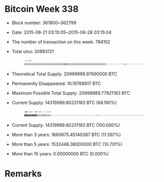 # Bitcoin Week 338

- Block number: 361800~362799

- Date: 2015-06-21 03:15:05~2015-06-28 03:15:04

- The number of transaction on this week: 784102

- Total utxo: 20883121

![](../images/mined_week338.png)

- Theoretical Total Supply: 20999999.97690000 BTC

- Permanently Disappeared: 10.19768817 BTC

- Maximum Possible Total Supply: 20999989.77921183 BTC

- Current Supply: 14319989.80231183 BTC (68.190%)

![](../images/year_week338.png)


- Current Supply: 14319989.80231183 BTC (100.000%)

- More than 3 years: 1660675.45140387 BTC (11.597%)

- More than 5 years: 1532446.38000000 BTC (10.701%)

- More than 10 years: 0.00000000 BTC (0.000%)

# Remarks

